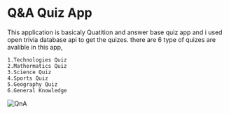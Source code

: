 # Q&A Quiz App

This application is basicaly Quatition and answer base quiz app and i used open trivia database api to get the quizes. there are 6 type of quizes are avalible in this app, 
 
    1.Technologies Quiz
    2.Mathermatics Quiz
    3.Science Quiz
    4.Sports Quiz
    5.Geography Quiz
    6.General Knowledge
    
    

![QnA](https://user-images.githubusercontent.com/73746343/139225911-a4054244-910c-41bb-a01e-4d816a884792.png)
